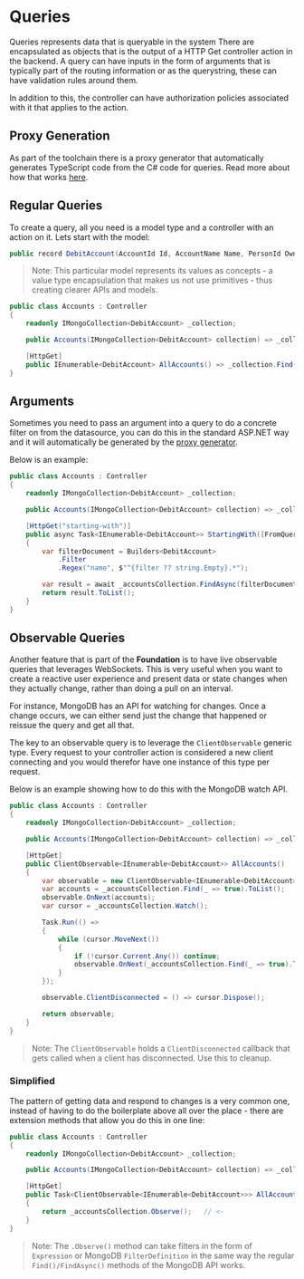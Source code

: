 # Queries

Queries represents data that is queryable in the system
There are encapsulated as objects that is the output of a HTTP Get controller action in the backend.
A query can have inputs in the form of arguments that is typically part of the routing information or as the querystring,
these can have validation rules around them.

In addition to this, the controller can have authorization policies associated with it that applies to the action.

## Proxy Generation

As part of the toolchain there is a proxy generator that automatically generates TypeScript code from the C# code for
queries. Read more about how that works [here](./frontend/proxy-generation.md).

## Regular Queries

To create a query, all you need is a model type and a controller with an action on it.
Lets start with the model:

```csharp
public record DebitAccount(AccountId Id, AccountName Name, PersonId Owner, double Balance);
```

> Note: This particular model represents its values as concepts - a value type encapsulation that
> makes us not use primitives - thus creating clearer APIs and models.

```csharp
public class Accounts : Controller
{
    readonly IMongoCollection<DebitAccount> _collection;

    public Accounts(IMongoCollection<DebitAccount> collection) => _collection = collection;

    [HttpGet]
    public IEnumerable<DebitAccount> AllAccounts() => _collection.Find(_ => true).ToList();
}
```

## Arguments

Sometimes you need to pass an argument into a query to do a concrete filter on from the datasource,
you can do this in the standard ASP.NET way and it will automatically be generated by the
[proxy generator](./frontend/proxy-generation.md).

Below is an example:

```csharp
public class Accounts : Controller
{
    readonly IMongoCollection<DebitAccount> _collection;

    public Accounts(IMongoCollection<DebitAccount> collection) => _collection = collection;

    [HttpGet("starting-with")]
    public async Task<IEnumerable<DebitAccount>> StartingWith([FromQuery] string? filter)
    {
        var filterDocument = Builders<DebitAccount>
            .Filter
            .Regex("name", $"^{filter ?? string.Empty}.*");

        var result = await _accountsCollection.FindAsync(filterDocument);
        return result.ToList();
    }
}
```

## Observable Queries

Another feature that is part of the **Foundation** is to have live observable queries
that leverages WebSockets. This is very useful when you want to create a reactive
user experience and present data or state changes when they actually change, rather
than doing a pull on an interval.

For instance, MongoDB has an API for watching for changes. Once a change occurs,
we can either send just the change that happened or reissue the query and get all that.

The key to an observable query is to leverage the `ClientObservable` generic type.
Every request to your controller action is considered a new client connecting and
you would therefor have one instance of this type per request.

Below is an example showing how to do this with the MongoDB watch API.

```csharp
public class Accounts : Controller
{
    readonly IMongoCollection<DebitAccount> _collection;

    public Accounts(IMongoCollection<DebitAccount> collection) => _collection = collection;

    [HttpGet]
    public ClientObservable<IEnumerable<DebitAccount>> AllAccounts()
    {
        var observable = new ClientObservable<IEnumerable<DebitAccount>>();
        var accounts = _accountsCollection.Find(_ => true).ToList();
        observable.OnNext(accounts);
        var cursor = _accountsCollection.Watch();

        Task.Run(() =>
        {
            while (cursor.MoveNext())
            {
                if (!cursor.Current.Any()) continue;
                observable.OnNext(_accountsCollection.Find(_ => true).ToList());
            }
        });

        observable.ClientDisconnected = () => cursor.Dispose();

        return observable;
    }
}
```

> Note: The `ClientObservable` holds a `ClientDisconnected` callback that gets called when a client
> has disconnected. Use this to cleanup.

### Simplified

The pattern of getting data and respond to changes is a very common one, instead of having to
do the boilerplate above all over the place - there are extension methods that allow you do this
in one line:

```csharp
public class Accounts : Controller
{
    readonly IMongoCollection<DebitAccount> _collection;

    public Accounts(IMongoCollection<DebitAccount> collection) => _collection = collection;

    [HttpGet]
    public Task<ClientObservable<IEnumerable<DebitAccount>>> AllAccounts()
    {
        return _accountsCollection.Observe();   // <-
    }
}
```

> Note: The `.Observe()` method can take filters in the form of `Expression` or MongoDB `FilterDefinition`
> in the same way the regular `Find()/FindAsync()` methods of the MongoDB API works.
